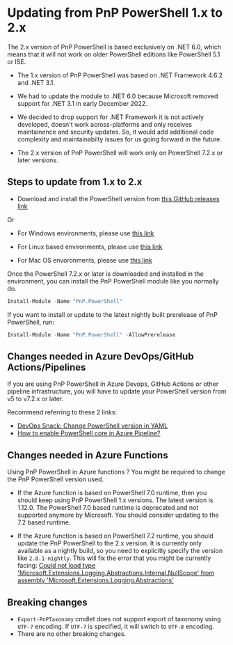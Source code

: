 # Updating from PnP PowerShell 1.x to 2.x

The 2.x version of PnP PowerShell is based exclusively on .NET 6.0, which means that it will not work on older PowerShell editions like PowerShell 5.1 or ISE.

- The 1.x version of PnP PowerShell was based on .NET Framework 4.6.2 and .NET 3.1.

- We had to update the module to .NET 6.0 because Microsoft removed support for .NET 3.1 in early December 2022.

- We decided to drop support for .NET Framework it is not actively developed, doesn't work across-platforms and only receives maintainence and security updates. So, it would add additional code complexity and maintainabilty issues for us going forward in the future.

- The 2.x version of PnP PowerShell will work only on PowerShell 7.2.x or later versions.

## Steps to update from 1.x to 2.x

- Download and install the PowerShell version from [this GitHub releases link](https://aka.ms/powershell-release?tag=lts)

Or

- For Windows environments, please use [this link](https://learn.microsoft.com/en-us/powershell/scripting/install/installing-powershell-on-windows?view=powershell-7.2)

- For Linux based environments, please use [this link](https://learn.microsoft.com/en-us/powershell/scripting/install/installing-powershell-on-linux?view=powershell-7.2)

- For Mac OS envoronments, please use [this link](https://learn.microsoft.com/en-us/powershell/scripting/install/installing-powershell-on-macos?view=powershell-7.2)

Once the PowerShell 7.2.x or later is downloaded and installed in the environment, you can install the PnP PowerShell module like you normally do.

```powershell
Install-Module -Name "PnP.PowerShell"
```

If you want to install or update to the latest nightly built prerelease of PnP PowerShell, run:

```powershell
Install-Module -Name "PnP.PowerShell" -AllowPrerelease
```

## Changes needed in Azure DevOps/GitHub Actions/Pipelines

If you are using PnP PowerShell in Azure Devops, GitHub Actions or other pipeline infrastructure, you will have to update your PowerShell version from v5 to v7.2.x or later.

Recommend referring to these 2 links:

- [DevOps Snack: Change PowerShell version in YAML](https://microsoft-bitools.blogspot.com/2021/02/devops-snack-change-powershell-version.html)
- [How to enable PowerShell core in Azure Pipeline?](https://theautomationcode.com/how-to-enable-powershell-core-in-azure-pipeline/)

## Changes needed in Azure Functions

Using PnP PowerShell in Azure functions ? You might be required to change the PnP PowerShell version used.

- If the Azure function is based on PowerShell 7.0 runtime, then you should keep using PnP PowerShell 1.x versions. The latest version is 1.12.0. The PowerShell 7.0 based runtime is deprecated and not supported anymore by Microsoft. You should consider updating to the 7.2 based runtime.

- If the Azure function is based on PowerShell 7.2 runtime, you should update the PnP PowerShell to the 2.x version. It is currently only available as a nightly build, so you need to explicitly specify the version like `2.0.1-nightly`. This will fix the error that you might be currently facing:  [Could not load type 'Microsoft.Extensions.Logging.Abstractions.Internal.NullScope' from assembly 'Microsoft.Extensions.Logging.Abstractions'](https://github.com/pnp/powershell/issues/2136)

## Breaking changes

- `Export-PnPTaxonomy` cmdlet does not support export of taxonomy using `UTF-7` encoding. If `UTF-7` is specified, it will switch to `UTF-8` encoding.
- There are no other breaking changes.
